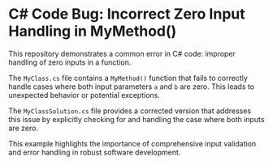 # C# Code Bug: Incorrect Zero Input Handling in MyMethod()

This repository demonstrates a common error in C# code: improper handling of zero inputs in a function.

The `MyClass.cs` file contains a `MyMethod()` function that fails to correctly handle cases where both input parameters `a` and `b` are zero.  This leads to unexpected behavior or potential exceptions.

The `MyClassSolution.cs` file provides a corrected version that addresses this issue by explicitly checking for and handling the case where both inputs are zero. 

This example highlights the importance of comprehensive input validation and error handling in robust software development.